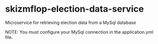 # skizmflop-election-data-service
Microservice for retrieving election data from a MySql database

NOTE: You must configure your MySql connection in the application.yml file.